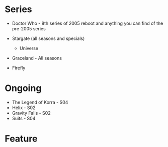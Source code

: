 Series
======

* Doctor Who - 8th series of 2005 reboot and anything you can find of the pre-2005 series
* Stargate (all seasons and specials)
   * Universe

* Graceland - All seasons

* Firefly

Ongoing
=======

* The Legend of Korra - S04
* Helix - S02
* Gravity Falls - S02
* Suits - S04

Feature
=======
